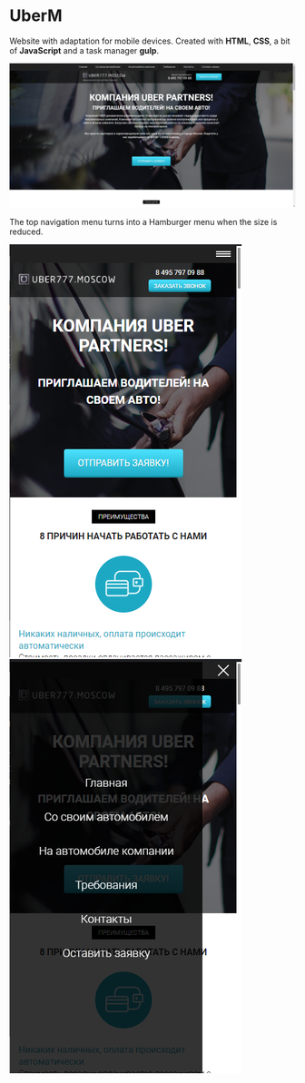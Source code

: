 # UberM

Website with adaptation for mobile devices. Created with **HTML**, **CSS**, a bit of **JavaScript** and a task manager **gulp**.

![Screen](UberScreen1.png) 

The top navigation menu turns into a Hamburger menu when the size is reduced.

![Screen](UberScreen2.png)![Screen](UberScreen3.png)

